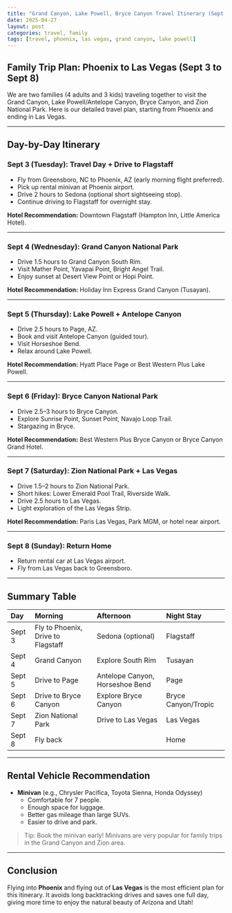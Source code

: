 ```yaml
---
title: "Grand Canyon, Lake Powell, Bryce Canyon Travel Itinerary (Sept 3-8)"
date: 2025-04-27
layout: post
categories: travel, family
tags: [travel, phoenix, las vegas, grand canyon, lake powell]
---
```


## Family Trip Plan: Phoenix to Las Vegas (Sept 3 to Sept 8)

We are two families (4 adults and 3 kids) traveling together to visit the Grand Canyon, Lake Powell/Antelope Canyon, Bryce Canyon, and Zion National Park. Here is our detailed travel plan, starting from Phoenix and ending in Las Vegas.

---

## Day-by-Day Itinerary

### Sept 3 (Tuesday): Travel Day + Drive to Flagstaff
- Fly from Greensboro, NC to Phoenix, AZ (early morning flight preferred).
- Pick up rental minivan at Phoenix airport.
- Drive 2 hours to Sedona (optional short sightseeing stop).
- Continue driving to Flagstaff for overnight stay.

**Hotel Recommendation:** Downtown Flagstaff (Hampton Inn, Little America Hotel).

---

### Sept 4 (Wednesday): Grand Canyon National Park
- Drive 1.5 hours to Grand Canyon South Rim.
- Visit Mather Point, Yavapai Point, Bright Angel Trail.
- Enjoy sunset at Desert View Point or Hopi Point.

**Hotel Recommendation:** Holiday Inn Express Grand Canyon (Tusayan).

---

### Sept 5 (Thursday): Lake Powell + Antelope Canyon
- Drive 2.5 hours to Page, AZ.
- Book and visit Antelope Canyon (guided tour).
- Visit Horseshoe Bend.
- Relax around Lake Powell.

**Hotel Recommendation:** Hyatt Place Page or Best Western Plus Lake Powell.

---

### Sept 6 (Friday): Bryce Canyon National Park
- Drive 2.5–3 hours to Bryce Canyon.
- Explore Sunrise Point, Sunset Point, Navajo Loop Trail.
- Stargazing in Bryce.

**Hotel Recommendation:** Best Western Plus Bryce Canyon or Bryce Canyon Grand Hotel.

---

### Sept 7 (Saturday): Zion National Park + Las Vegas
- Drive 1.5–2 hours to Zion National Park.
- Short hikes: Lower Emerald Pool Trail, Riverside Walk.
- Drive 2.5 hours to Las Vegas.
- Light exploration of the Las Vegas Strip.

**Hotel Recommendation:** Paris Las Vegas, Park MGM, or hotel near airport.

---

### Sept 8 (Sunday): Return Home
- Return rental car at Las Vegas airport.
- Fly from Las Vegas back to Greensboro.

---

## Summary Table

| Day | Morning | Afternoon | Night Stay |
|:---|:---|:---|:---|
| Sept 3 | Fly to Phoenix, Drive to Flagstaff | Sedona (optional) | Flagstaff |
| Sept 4 | Grand Canyon | Explore South Rim | Tusayan |
| Sept 5 | Drive to Page | Antelope Canyon, Horseshoe Bend | Page |
| Sept 6 | Drive to Bryce Canyon | Explore Bryce Canyon | Bryce Canyon/Tropic |
| Sept 7 | Zion National Park | Drive to Las Vegas | Las Vegas |
| Sept 8 | Fly back |  | Home |

---

## Rental Vehicle Recommendation

- **Minivan** (e.g., Chrysler Pacifica, Toyota Sienna, Honda Odyssey)
  - Comfortable for 7 people.
  - Enough space for luggage.
  - Better gas mileage than large SUVs.
  - Easier to drive and park.

> Tip: Book the minivan early! Minivans are very popular for family trips in the Grand Canyon and Zion area.

---

## Conclusion

Flying into **Phoenix** and flying out of **Las Vegas** is the most efficient plan for this itinerary. It avoids long backtracking drives and saves one full day, giving more time to enjoy the natural beauty of Arizona and Utah!
